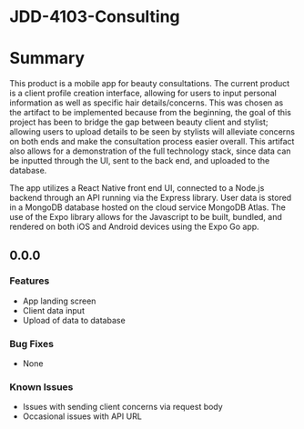 ﻿# JDD-4103-Consulting

# Summary
This product is a mobile app for beauty consultations. The current product is a client profile creation interface, allowing for users to input personal information as well as specific hair details/concerns. This was chosen as the artifact to be implemented because from the beginning, the goal of this project has been to bridge the gap between beauty client and stylist; allowing users to upload details to be seen by stylists will alleviate concerns on both ends and make the consultation process easier overall. This artifact also allows for a demonstration of the full technology stack, since data can be inputted through the UI, sent to the back end, and uploaded to the database.

The app utilizes a React Native front end UI, connected to a Node.js backend through an API running via the Express library. User data is stored in a MongoDB database hosted on the cloud service MongoDB Atlas. The use of the Expo library allows for the Javascript to be built, bundled, and rendered on both iOS and Android devices using the Expo Go app.

## 0.0.0

### Features
- App landing screen
- Client data input
- Upload of data to database

### Bug Fixes
- None

### Known Issues
- Issues with sending client concerns via request body
- Occasional issues with API URL
